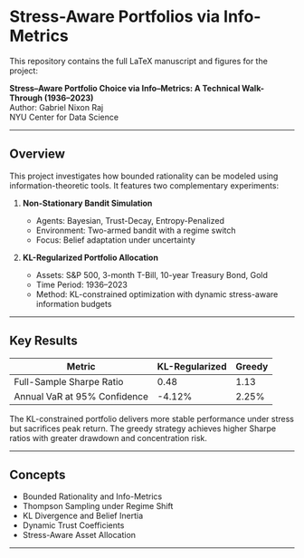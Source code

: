 # Stress-Aware Portfolios via Info-Metrics

This repository contains the full LaTeX manuscript and figures for the project:

**Stress–Aware Portfolio Choice via Info–Metrics: A Technical Walk-Through (1936–2023)**  
Author: Gabriel Nixon Raj  
NYU Center for Data Science

---

## Overview

This project investigates how bounded rationality can be modeled using information-theoretic tools. It features two complementary experiments:

1. **Non-Stationary Bandit Simulation**  
   - Agents: Bayesian, Trust-Decay, Entropy-Penalized  
   - Environment: Two-armed bandit with a regime switch  
   - Focus: Belief adaptation under uncertainty

2. **KL-Regularized Portfolio Allocation**  
   - Assets: S&P 500, 3-month T-Bill, 10-year Treasury Bond, Gold  
   - Time Period: 1936–2023  
   - Method: KL-constrained optimization with dynamic stress-aware information budgets

---

## Key Results

| Metric                         | KL-Regularized | Greedy |
|-------------------------------|----------------|--------|
| Full-Sample Sharpe Ratio      | 0.48           | 1.13   |
| Annual VaR at 95% Confidence  | -4.12%         | 2.25%  |

The KL-constrained portfolio delivers more stable performance under stress but sacrifices peak return. The greedy strategy achieves higher Sharpe ratios with greater drawdown and concentration risk.

---

## Concepts

- Bounded Rationality and Info-Metrics  
- Thompson Sampling under Regime Shift  
- KL Divergence and Belief Inertia  
- Dynamic Trust Coefficients  
- Stress-Aware Asset Allocation

---
